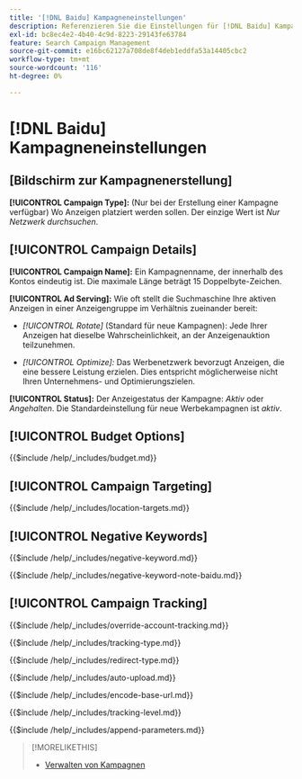```yaml
---
title: '[!DNL Baidu] Kampagneneinstellungen'
description: Referenzieren Sie die Einstellungen für [!DNL Baidu] Kampagnen.
exl-id: bc8ec4e2-4b40-4c9d-8223-29143fe63784
feature: Search Campaign Management
source-git-commit: e16bc62127a708de8f4deb1eddfa53a14405cbc2
workflow-type: tm+mt
source-wordcount: '116'
ht-degree: 0%

---
```


# [!DNL Baidu] Kampagneneinstellungen

## \[Bildschirm zur Kampagnenerstellung\]

**[!UICONTROL Campaign Type]:** (Nur bei der Erstellung einer Kampagne verfügbar) Wo Anzeigen platziert werden sollen. Der einzige Wert ist *Nur Netzwerk durchsuchen*.

## [!UICONTROL Campaign Details]

**[!UICONTROL Campaign Name]:** Ein Kampagnenname, der innerhalb des Kontos eindeutig ist. Die maximale Länge beträgt 15 Doppelbyte-Zeichen.

**[!UICONTROL Ad Serving]:**
Wie oft stellt die Suchmaschine Ihre aktiven Anzeigen in einer Anzeigengruppe im Verhältnis zueinander bereit:

* *[!UICONTROL Rotate]* (Standard für neue Kampagnen): Jede Ihrer Anzeigen hat dieselbe Wahrscheinlichkeit, an der Anzeigenauktion teilzunehmen.

* *[!UICONTROL Optimize]:* Das Werbenetzwerk bevorzugt Anzeigen, die eine bessere Leistung erzielen. Dies entspricht möglicherweise nicht Ihren Unternehmens- und Optimierungszielen.

**[!UICONTROL Status]:** Der Anzeigestatus der Kampagne: *Aktiv* oder *Angehalten*. Die Standardeinstellung für neue Werbekampagnen ist *aktiv*.

## [!UICONTROL Budget Options]

<!-- **[!UICONTROL Budget]:** -->

{{$include /help/_includes/budget.md}}

## [!UICONTROL Campaign Targeting]

<!-- **[!UICONTROL Location Targets]:** -->

{{$include /help/_includes/location-targets.md}}

## [!UICONTROL Negative Keywords]

<!-- **[!UICONTROL Campaign Negative Keywords]:** -->

{{$include /help/_includes/negative-keyword.md}}

<!-- Note for **[!UICONTROL Campaign Negative Keywords]:** -->

{{$include /help/_includes/negative-keyword-note-baidu.md}}

## [!UICONTROL Campaign Tracking]

<!-- **[!UICONTROL Override Account Tracking]:** -->

{{$include /help/_includes/override-account-tracking.md}}

<!-- **[!UICONTROL Tracking Type]:** -->

{{$include /help/_includes/tracking-type.md}}

<!-- **[!UICONTROL Redirect Type]:** -->

{{$include /help/_includes/redirect-type.md}}

<!-- **[!UICONTROL Auto Upload]:** -->

{{$include /help/_includes/auto-upload.md}}

<!-- **[!UICONTROL Encode Base URL]:** -->

{{$include /help/_includes/encode-base-url.md}}

<!-- **[!UICONTROL Tracking Level]:** -->

{{$include /help/_includes/tracking-level.md}}

<!-- **[!UICONTROL Append Parameters]:** -->

{{$include /help/_includes/append-parameters.md}}

>[!MORELIKETHIS]
>
>* [Verwalten von Kampagnen](/help/search-social-commerce/campaign-management/campaigns/campaign-manage.md)
